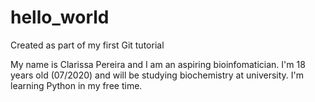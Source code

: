 # hello_world
Created as part of my first Git tutorial

My name is Clarissa Pereira and I am an aspiring bioinfomatician.
I'm 18 years old (07/2020) and will be studying biochemistry at university.
I'm learning Python in my free time.
